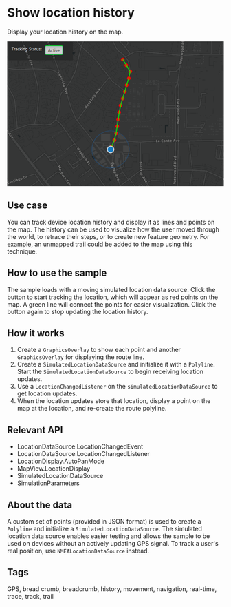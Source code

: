 # Show location history

Display your location history on the map.

![Image of show location history](ShowLocationHistory.gif)

## Use case

You can track device location history and display it as lines and points on the map. The history can be used to visualize how the user moved through the world, to retrace their steps, or to create new feature geometry. For example, an unmapped trail could be added to the map using this technique.

## How to use the sample

The sample loads with a moving simulated location data source. Click the button to start tracking the location, which will appear as red points on the map. A green line will connect the points for easier visualization. Click the button again to stop updating the location history.
## How it works

1. Create a `GraphicsOverlay` to show each point and another `GraphicsOverlay` for displaying the route line.
2. Create a `SimulatedLocationDataSource` and initialize it with a `Polyline`. Start the `SimulatedLocationDataSource` to begin receiving location updates.
3. Use a `LocationChangedListener` on the `simulatedLocationDataSource` to get location updates.
4. When the location updates store that location, display a point on the map at the location, and re-create the route polyline.

## Relevant API

* LocationDataSource.LocationChangedEvent
* LocationDataSource.LocationChangedListener
* LocationDisplay.AutoPanMode
* MapView.LocationDisplay
* SimulatedLocationDataSource
* SimulationParameters

## About the data

A custom set of points (provided in JSON format) is used to create a `Polyline` and initialize a `SimulatedLocationDataSource`. The simulated location data source enables easier testing and allows the sample to be used on devices without an actively updating GPS signal. To track a user's real position, use `NMEALocationDataSource` instead. 

## Tags

GPS, bread crumb, breadcrumb, history, movement, navigation, real-time, trace, track, trail